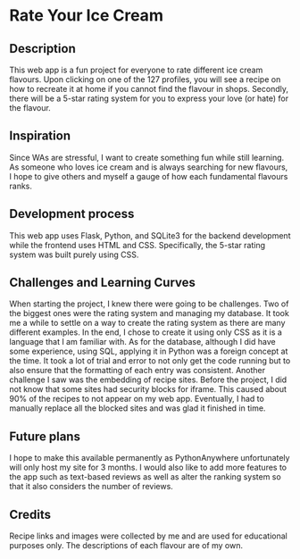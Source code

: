 # Rate Your Ice Cream
## Description
This web app is a fun project for everyone to rate different ice cream flavours. Upon clicking on one of the 127 profiles, you will see a recipe on how to recreate it at home if you cannot find the flavour in shops. Secondly, there will be a 5-star rating system for you to express your love (or hate) for the flavour.

## Inspiration
Since WAs are stressful, I want to create something fun while still learning. As someone who loves ice cream and is always searching for new flavours, I hope to give others and myself a gauge of how each fundamental flavours ranks.

## Development process
This web app uses Flask, Python, and SQLite3 for the backend development while the frontend uses HTML and CSS. Specifically, the 5-star rating system was built purely using CSS.

## Challenges and Learning Curves
When starting the project, I knew there were going to be challenges. Two of the biggest ones were the rating system and managing my database. It took me a while to settle on a way to create the rating system as there are many different examples. In the end, I chose to create it using only CSS as it is a language that I am familiar with. As for the database, although I did have some experience, using SQL, applying it in Python was a foreign concept at the time. It took a lot of trial and error to not only get the code running but to also ensure that the formatting of each entry was consistent. Another challenge I saw was the embedding of recipe sites. Before the project, I did not know that some sites had security blocks for iframe. This caused about 90% of the recipes to not appear on my web app. Eventually, I had to manually replace all the blocked sites and was glad it finished in time.

## Future plans
I hope to make this available permanently as PythonAnywhere unfortunately will only host my site for 3 months. I would also like to add more features to the app such as text-based reviews as well as alter the ranking system so that it also considers the number of reviews.

## Credits
Recipe links and images were collected by me and are used for educational purposes only. The descriptions of each flavour are of my own.
